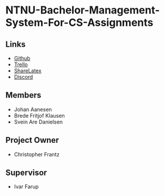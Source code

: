 # NTNU-Bachelor-Management-System-For-CS-Assignments

## Links
* [Github](https://https://github.com/JohanAanesen/NTNU-Bachelor-Management-System-For-CS-Assignments)
* [Trello](https://trello.com/bachelor531)
* [ShareLatex](https://www.overleaf.com/project/5c3491a162ba3128fda8c11d)
* [Discord](https://discord.gg/rZ4zg2R)


## Members
* Johan Aanesen
* Brede Fritjof Klausen
* Svein Are Danielsen

## Project Owner
* Christopher Frantz

## Supervisor
* Ivar Farup
